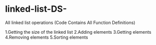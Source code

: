 # linked-list-DS-
All linked list operations (Code Contains All Function Definitions)

1.Getting the size of the linked list 
2.Adding elements
3.Getting elements
4.Removing elements
5.Sorting elements
